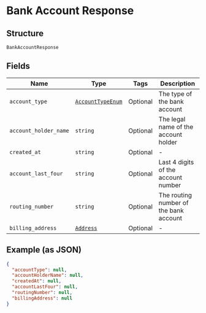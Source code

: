 
# Bank Account Response

## Structure

`BankAccountResponse`

## Fields

| Name | Type | Tags | Description |
|  --- | --- | --- | --- |
| `account_type` | [`AccountTypeEnum`](/doc/models/account-type-enum.md) | Optional | The type of the bank account |
| `account_holder_name` | `string` | Optional | The legal name of the account holder |
| `created_at` | `string` | Optional | - |
| `account_last_four` | `string` | Optional | Last 4 digits of the account number |
| `routing_number` | `string` | Optional | The routing number of the bank account |
| `billing_address` | [`Address`](/doc/models/address.md) | Optional | - |

## Example (as JSON)

```json
{
  "accountType": null,
  "accountHolderName": null,
  "createdAt": null,
  "accountLastFour": null,
  "routingNumber": null,
  "billingAddress": null
}
```

